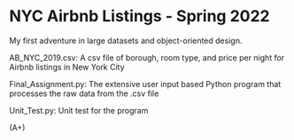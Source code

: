 # NYC Airbnb Listings - Spring 2022 # 

My first adventure in large datasets and object-oriented design.

AB_NYC_2019.csv: A csv file of borough, room type, and price per night for Airbnb listings in New York City

Final_Assignment.py: The extensive user input based Python program that processes the raw data from the .csv file

Unit_Test.py: Unit test for the program

(A+)
